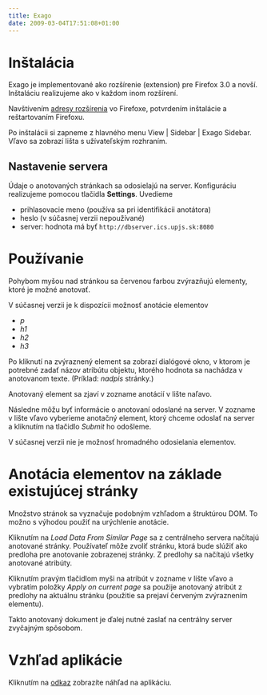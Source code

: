 ```yaml
---
title: Exago
date: 2009-03-04T17:51:08+01:00
---
```


# Inštalácia

Exago je implementované ako rozšírenie (extension) pre Firefox 3.0 a novší. Inštaláciu realizujeme ako v každom inom rozšírení.

Navštívením [adresy rozšírenia](http://ics.upjs.sk/~novotnyr/exago/exago.xpi ) vo Firefoxe, potvrdením inštalácie a reštartovaním Firefoxu.

Po inštalácii si zapneme z hlavného menu View | Sidebar | Exago Sidebar. Vľavo sa zobrazí lišta s užívateľským rozhraním.

## Nastavenie servera
Údaje o anotovaných stránkach sa odosielajú na server. Konfiguráciu realizujeme pomocou tlačidla **Settings**. Uvedieme 
* prihlasovacie meno (používa sa pri identifikácii anotátora)
* heslo (v súčasnej verzii nepoužívané)
* server: hodnota má byť `http://dbserver.ics.upjs.sk:8080`

# Používanie
Pohybom myšou nad stránkou sa červenou farbou zvýrazňujú elementy, ktoré je možné anotovať.

V súčasnej verzii je k dispozícii možnosť anotácie elementov
* *p* 
* *h1*
* *h2*
* *h3*

Po kliknutí na zvýraznený element sa zobrazí dialógové okno, v ktorom je potrebné zadať názov atribútu objektu, ktorého hodnota sa nachádza v anotovanom texte. (Príklad: *nadpis* stránky.)

Anotovaný element sa zjaví v zozname anotácií v lište naľavo. 

Následne môžu byť informácie o anotovaní odoslané na server. V zozname v lište vľavo vyberieme anotačný element, ktorý chceme odoslať na server a kliknutím na tlačidlo *Submit* ho odošleme. 

V súčasnej verzii nie je možnosť hromadného odosielania elementov.

# Anotácia elementov na základe existujúcej stránky
Množstvo stránok sa vyznačuje podobným vzhľadom a štruktúrou DOM. To možno s výhodou použiť na urýchlenie anotácie. 

Kliknutím na *Load Data From Similar Page* sa z centrálneho servera načítajú anotované stránky. Používateľ môže zvoliť stránku, ktorá bude slúžiť ako predloha pre anotovanie zobrazenej stránky. Z predlohy sa načítajú všetky anotované atribúty.

Kliknutím pravým tlačidlom myši na atribút v zozname v lište vľavo a vybratím položky *Apply on current page* sa použije anotovaný atribút z predlohy na aktuálnu stránku (použitie sa prejaví červeným zvýraznením elementu).

Takto anotovaný dokument je ďalej nutné zaslať na centrálny server zvyčajným spôsobom.

# Vzhľad aplikácie
Kliknutím na [odkaz](http://ics.upjs.sk/~novotnyr/exago/exago.png ) zobrazíte náhľad na aplikáciu.
